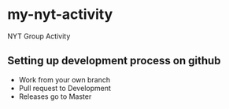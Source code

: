 # my-nyt-activity

NYT Group Activity

## Setting up development process on github

- Work from your own branch
- Pull request to Development
- Releases go to Master
